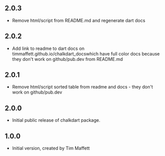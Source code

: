 ## 2.0.3 
 - Remove html/script from README.md and regenerate dart docs
## 2.0.2
 - Add link to readme to dart docs on timmaffett.github.io/chalkdart_docswhich have full color docs because they don't work on github/pub.dev from README.md
## 2.0.1
 - Remove html/script sorted table from readme and docs - they don't work on github/pub.dev
## 2.0.0
- Initial public release of chalkdart package.
## 1.0.0

- Initial version, created by Tim Maffett
